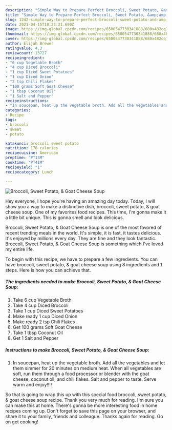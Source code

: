 ```yaml
---
description: "Simple Way to Prepare Perfect Broccoli, Sweet Potato, &amp;amp; Goat Cheese Soup"
title: "Simple Way to Prepare Perfect Broccoli, Sweet Potato, &amp;amp; Goat Cheese Soup"
slug: 1242-simple-way-to-prepare-perfect-broccoli-sweet-potato-and-amp-goat-cheese-soup
date: 2021-04-15T18:23:21.690Z
image: https://img-global.cpcdn.com/recipes/6500547730341888/680x482cq70/broccoli-sweet-potato-goat-cheese-soup-recipe-main-photo.jpg
thumbnail: https://img-global.cpcdn.com/recipes/6500547730341888/680x482cq70/broccoli-sweet-potato-goat-cheese-soup-recipe-main-photo.jpg
cover: https://img-global.cpcdn.com/recipes/6500547730341888/680x482cq70/broccoli-sweet-potato-goat-cheese-soup-recipe-main-photo.jpg
author: Elijah Brewer
ratingvalue: 4.3
reviewcount: 13727
recipeingredient:
- "6 cup Vegetable Broth"
- "4 cup Diced Broccoli"
- "1 cup Diced Sweet Potatoes"
- "1 cup Diced Onion"
- "2 tsp Chili Flakes"
- "100 grams Soft Goat Cheese"
- "1 tbsp Coconut Oil"
- "1 Salt and Pepper"
recipeinstructions:
- "In soucepan, heat up the vegetable broth. Add all the vegetables and let them simmer for 20 minutes on medium heat. When all vegetables are soft, run them through a food processor or blender with the goat cheese, coconut oil, and chili flakes. Salt and pepper to taste. Serve warm and enjoy!!!!"
categories:
- Recipe
tags:
- broccoli
- sweet
- potato

katakunci: broccoli sweet potato 
nutrition: 178 calories
recipecuisine: American
preptime: "PT13M"
cooktime: "PT41M"
recipeyield: "1"
recipecategory: Lunch

---
```



![Broccoli, Sweet Potato, &amp; Goat Cheese Soup](https://img-global.cpcdn.com/recipes/6500547730341888/680x482cq70/broccoli-sweet-potato-goat-cheese-soup-recipe-main-photo.jpg)

Hey everyone, I hope you're having an amazing day today. Today, I will show you a way to make a distinctive dish, broccoli, sweet potato, &amp; goat cheese soup. One of my favorites food recipes. This time, I'm gonna make it a little bit unique. This is gonna smell and look delicious.



Broccoli, Sweet Potato, &amp; Goat Cheese Soup is one of the most favored of recent trending meals in the world. It's simple, it is fast, it tastes delicious. It's enjoyed by millions every day. They are fine and they look fantastic. Broccoli, Sweet Potato, &amp; Goat Cheese Soup is something which I've loved my entire life.


To begin with this recipe, we have to prepare a few ingredients. You can have broccoli, sweet potato, &amp; goat cheese soup using 8 ingredients and 1 steps. Here is how you can achieve that.

<!--inarticleads1-->

##### The ingredients needed to make Broccoli, Sweet Potato, &amp; Goat Cheese Soup:

1. Take 6 cup Vegetable Broth
1. Take 4 cup Diced Broccoli
1. Take 1 cup Diced Sweet Potatoes
1. Make ready 1 cup Diced Onion
1. Make ready 2 tsp Chili Flakes
1. Get 100 grams Soft Goat Cheese
1. Take 1 tbsp Coconut Oil
1. Get 1 Salt and Pepper




<!--inarticleads2-->

##### Instructions to make Broccoli, Sweet Potato, &amp; Goat Cheese Soup:

1. In soucepan, heat up the vegetable broth. Add all the vegetables and let them simmer for 20 minutes on medium heat. When all vegetables are soft, run them through a food processor or blender with the goat cheese, coconut oil, and chili flakes. Salt and pepper to taste. Serve warm and enjoy!!!!




So that is going to wrap this up with this special food broccoli, sweet potato, &amp; goat cheese soup recipe. Thank you very much for reading. I'm sure you can make this at home. There's gonna be more interesting food in home recipes coming up. Don't forget to save this page on your browser, and share it to your family, friends and colleague. Thanks again for reading. Go on get cooking!
